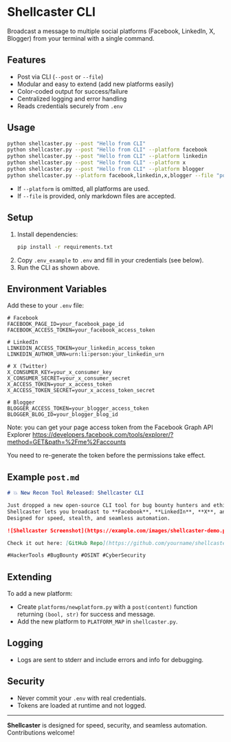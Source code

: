 # Shellcaster CLI

Broadcast a message to multiple social platforms (Facebook, LinkedIn, X, Blogger) from your terminal with a single command.

## Features

- Post via CLI (`--post` or `--file`)
- Modular and easy to extend (add new platforms easily)
- Color-coded output for success/failure
- Centralized logging and error handling
- Reads credentials securely from `.env`

## Usage

```bash
python shellcaster.py --post "Hello from CLI"
python shellcaster.py --post "Hello from CLI" --platform facebook
python shellcaster.py --post "Hello from CLI" --platform linkedin
python shellcaster.py --post "Hello from CLI" --platform x
python shellcaster.py --post "Hello from CLI" --platform blogger
python shellcaster.py --platform facebook,linkedin,x,blogger --file "post.md"
```

- If `--platform` is omitted, all platforms are used.
- If `--file` is provided, only markdown files are accepted.

## Setup

1. Install dependencies:
   ```bash
   pip install -r requirements.txt
   ```
2. Copy `.env_example` to `.env` and fill in your credentials (see below).
3. Run the CLI as shown above.

## Environment Variables

Add these to your `.env` file:

```env
# Facebook 
FACEBOOK_PAGE_ID=your_facebook_page_id
FACEBOOK_ACCESS_TOKEN=your_facebook_access_token

# LinkedIn
LINKEDIN_ACCESS_TOKEN=your_linkedin_access_token
LINKEDIN_AUTHOR_URN=urn:li:person:your_linkedin_urn

# X (Twitter)
X_CONSUMER_KEY=your_x_consumer_key
X_CONSUMER_SECRET=your_x_consumer_secret
X_ACCESS_TOKEN=your_x_access_token
X_ACCESS_TOKEN_SECRET=your_x_access_token_secret

# Blogger
BLOGGER_ACCESS_TOKEN=your_blogger_access_token
BLOGGER_BLOG_ID=your_blogger_blog_id
```

Note: you can get your page access token from the Facebook Graph API Explorer https://developers.facebook.com/tools/explorer/?method=GET&path=%2Fme%2Faccounts

You need to re-generate the token before the permissions take effect.


## Example `post.md`

```markdown
# 💥 New Recon Tool Released: Shellcaster CLI

Just dropped a new open-source CLI tool for bug bounty hunters and ethical hackers.  
Shellcaster lets you broadcast to **Facebook**, **LinkedIn**, **X**, and **Blogger** — all from your terminal.  
Designed for speed, stealth, and seamless automation.

![Shellcaster Screenshot](https://example.com/images/shellcaster-demo.png)

Check it out here: [GitHub Repo](https://github.com/yourname/shellcaster-cli)

#HackerTools #BugBounty #OSINT #CyberSecurity
```

## Extending

To add a new platform:
- Create `platforms/newplatform.py` with a `post(content)` function returning `(bool, str)` for success and message.
- Add the new platform to `PLATFORM_MAP` in `shellcaster.py`.

## Logging

- Logs are sent to stderr and include errors and info for debugging.

## Security

- Never commit your `.env` with real credentials.
- Tokens are loaded at runtime and not logged.

---

**Shellcaster** is designed for speed, security, and seamless automation. Contributions welcome!